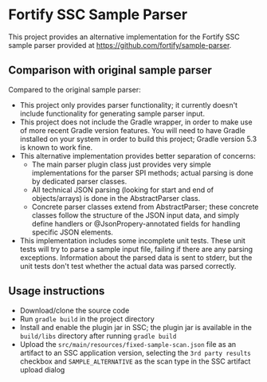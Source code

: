 # Fortify SSC Sample Parser

This project provides an alternative implementation for the Fortify SSC sample
parser provided at https://github.com/fortify/sample-parser.

## Comparison with original sample parser

Compared to the original sample parser:

* This project only provides parser functionality; it currently doesn't include
  functionality for generating sample parser input.
* This project does not include the Gradle wrapper, in order to make use of more
  recent Gradle version features. You will need to have Gradle installed on
  your system in order to build this project; Gradle version 5.3 is known to
  work fine.
* This alternative implementation provides better separation of concerns:
    * The main parser plugin class just provides very simple implementations for 
     the parser SPI methods; actual parsing is done by dedicated parser classes.
    * All technical JSON parsing (looking for start and end of objects/arrays) is done in the
     AbstractParser class.
    * Concrete parser classes extend from AbstractParser; these concrete classes follow 
     the structure of the JSON input data, and simply define handlers or 
     @JsonPropery-annotated fields for handling specific JSON elements.
* This implementation includes some incomplete unit tests. These unit tests will
  try to parse a sample input file, failing if there are any parsing exceptions.
  Information about the parsed data is sent to stderr, but the unit tests don't
  test whether the actual data was parsed correctly.
     
## Usage instructions

* Download/clone the source code
* Run `gradle build` in the project directory
* Install and enable the plugin jar in SSC; the plugin jar is available in the 
  `build/libs` directory after running `gradle build`
* Upload the `src/main/resources/fixed-sample-scan.json` file as an
  artifact to an SSC application version, selecting the `3rd party results` 
  checkbox and `SAMPLE_ALTERNATIVE` as the scan type in the SSC artifact upload 
  dialog
  

